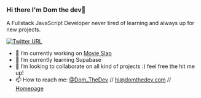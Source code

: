 ### Hi there I'm Dom the dev👋
A Fullstack JavaScript Developer never tired of learning and always up for new projects.

[![Twitter URL](https://img.shields.io/twitter/url/https/twitter.com/Dom_TheDev.svg?style=social&label=Follow%20Dom_TheDev)](https://twitter.com/Dom_TheDev)

- 🔭 I’m currently working on [Movie Slap](https://movie-slap.vercel.app "Movie Slap")
- 🌱 I’m currently learning Supabase
- 👯 I’m looking to collaborate on all kind of projects :) feel free the hit me up!
- 📫 How to reach me: [@Dom_TheDev](https://twitter.com/Dom_TheDev) // hi@domthedev.com // [Homepage](https://domthedev.com "Dom the DEV")


